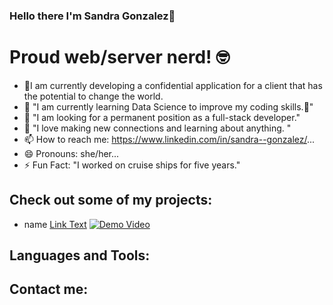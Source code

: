 ### Hello there I'm Sandra Gonzalez👋

# Proud web/server nerd! 🤓

<!--
**sandyjtech/sandyjtech** is a ✨ _special_ ✨ repository because its `README.md` (this file) appears on your GitHub profile.

-->
- 🔭I am currently developing a confidential application for a client that has the potential to change the world.
- 🌱 "I am currently learning Data Science to improve my coding skills.👯"
- 🤔 "I am looking for a permanent position as a full-stack developer."
- 💬 "I love making new connections and learning about anything. "
- 📫 How to reach me: https://www.linkedin.com/in/sandra--gonzalez/...
- 😄 Pronouns: she/her...
- ⚡ Fun Fact: "I worked on cruise ships for five years."

## Check out some of my projects:
- name [Link Text](http://example.com)
[![Demo Video](http://img.youtube.com/vi/abc123/0.jpg)](http://www.youtube.com/watch?v=abc123)

## Languages and Tools:
<i class="fab fa-html5"></i> <i class="fab fa-css3"></i> <i class="fab fa-js"></i>

## Contact me:
<i class="fab fa-html5"></i> <i class="fab fa-css3"></i> <i class="fab fa-js"></i>
